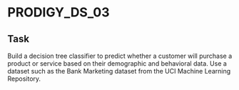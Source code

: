 # PRODIGY_DS_03

## Task
Build a decision tree classifier to predict whether a customer will purchase a product or service based on their demographic and behavioral data. Use a dataset such as the Bank Marketing dataset from the UCI Machine Learning Repository.


